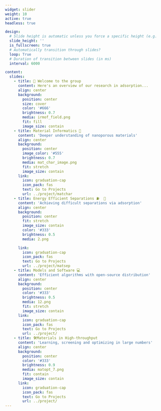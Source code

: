 ```yaml
---
widget: slider
weight: 10
active: true
headless: true

design:
  # Slide height is automatic unless you force a specific height (e.g. '400px')
  slide_height: ''
  is_fullscreen: true
  # Automatically transition through slides?
  loop: True
  # Duration of transition between slides (in ms)
  interval: 6000

content:
  slides:
    - title: 👋 Welcome to the group
      content: Here's an overview of our research in adsorption...
      align: center
      background:
        position: center
        size: cover
        color: '#666'
        brightness: 0.7
        media: irmof_field.png
        fit: fill
        image_size: contain
    - title: Material Informatics 🧮   
      content: 'Deeper understanding of nanoporous materials'
      align: center
      background:
        position: center
        image_color: '#555'
        brightness: 0.7
        media: mat_char_image.png
        fit: stretch  
        image_size: contain
      link:
        icon: graduation-cap
        icon_pack: fas  
        text: Go to Projects
        url: ../project/matchar
    - title: Energy Efficient Separations ⛽  🧪
      content: 'Achieving difficult separations via adsorption'
      align: center
      background:
        position: center
        fit: stretch  
        image_size: contain
        color: '#333'
        brightness: 0.5
        media: 2.png

      link:
        icon: graduation-cap
        icon_pack: fas
        text: Go to Projects
        url: ../project/matsep
    - title: Models and Software 💻
      content: 'Efficient algorithms with open-source distribution'
      align: center
      background:
        position: center
        color: '#333'
        brightness: 0.5
        media: 12.png
        fit: stretch  
        image_size: contain
      link:
        icon: graduation-cap
        icon_pack: fas
        text: Go to Projects
        url: ../project/
    - title: 🛠️Materials in High-throughput
      content: 'Learning, screening and optimizing in large numbers'
      align: center
      background:
        position: center
        color: '#333'
        brightness: 0.9
        media: matopt_7.png
        fit: contain 
        image_size: contain
      link:
        icon: graduation-cap
        icon_pack: fas
        text: Go to Projects
        url: ../project/        
---
```

